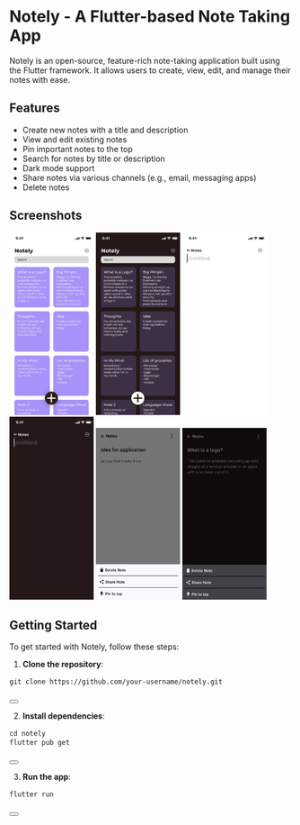 # Notely - A Flutter-based Note Taking App

Notely is an open-source, feature-rich note-taking application built using the Flutter framework. It allows users to create, view, edit, and manage their notes with ease.

## Features

- Create new notes with a title and description
- View and edit existing notes
- Pin important notes to the top
- Search for notes by title or description
- Dark mode support
- Share notes via various channels (e.g., email, messaging apps)
- Delete notes

## Screenshots

<img src="assets/images/p1.png" width="150"> <img src="assets/images/p2.png" width="150"> <img src="assets/images/p3.png" width="150"> <img src="assets/images/p4.png" width="150"> <img src="assets/images/p5.jpg" width="150"> <img src="assets/images/p6.jpg" width="150">

## Getting Started

To get started with Notely, follow these steps:

1. **Clone the repository**:
<div class="code-with-copy">
  <pre><code>git clone https://github.com/your-username/notely.git</code></pre>
  <button class="copy-button" data-clipboard-text="git clone https://github.com/your-username/notely.git"></button>
</div>

2. **Install dependencies**:
<div class="code-with-copy">
  <pre><code>cd notely
flutter pub get
</code></pre><button class="copy-button" data-clipboard-text="cd notely
flutter pub get"></button></div>

3. **Run the app**:
<div class="code-with-copy">
  <pre><code>flutter run</code></pre>
  <button class="copy-button" data-clipboard-text="flutter run"></button>
</div>